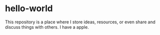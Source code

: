 # hello-world
This repository is a place where I store ideas, resources, or even share and discuss things with others.
I have a apple.
